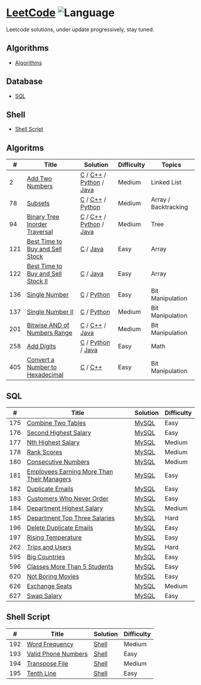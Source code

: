 # [LeetCode](https://leetcode.com/problems) ![Language](https://img.shields.io/badge/Language-C%20%2F%20Python%20%2F%20Java-green.svg)
Leetcode solutions, under update progressively, stay tuned.


## Algorithms
* [Algorithms](./algorithms/README.md)

## Database 
* [SQL](https://github.com/tsingzdev/leetcode#sql)

## Shell
* [Shell Script](https://github.com/tsingzdev/leetcode#shell-script)


## Algoritms


| #        | Title           | Solution	  | Difficulty   | Topics |
--- | --- | --- | --- | ---
2 |[Add Two Numbers](https://leetcode.com/problems/add-two-numbers/description/) |[C](./algorithms/addTwoNumbers/add-two-numbers.c) / [C++](./algorithms/addTwoNumbers/add-two-numbers.cpp) / [Python](./algorithms/addTwoNumbers/add-two-numbers.py) / [Java](./algorithms/addTwoNumbers/add-two-numbers.java)  | Medium | Linked List
78  |[Subsets](https://leetcode.com/problems/subsets/description/) | [C](./algorithms/subsets/subsets.c) / [C++](./algorithms/subsets/subsets.cpp) / [Python](./algorithms/subsets/subsets.py) | Medium | Array / Backtracking
94 |[Binary Tree Inorder Traversal](https://leetcode.com/problems/binary-tree-inorder-traversal/description/) |[C](./algorithms/binaryTreeInorderTraversal/binary-tree-inorder-traversal.c) / [C++](./algorithms/binaryTreeInorderTraversal/binary-tree-inorder-traversal.cpp) / [Python](./algorithms/binaryTreeInorderTraversal/binary-tree-inorder-traversal.py) / [Java](./algorithms/binaryTreeInorderTraversal/binary-tree-inorder-traversal.java) | Medium | Tree
121 |[Best Time to Buy and Sell Stock](https://leetcode.com/problems/best-time-to-buy-and-sell-stock/description/) |[C](./algorithms/bestTimetoBuyandSellStocks/best-time-to-buy-and-sell-stock.c) / [Java](./algorithms/bestTimetoBuyandSellStocks/best-time-to-buy-and-sell-stock.java) | Easy | Array
122 |[Best Time to Buy and Sell Stock II](https://leetcode.com/problems/best-time-to-buy-and-sell-stock-ii/description/) |[C](./algorithms/bestTimetoBuyandSellStocksII/best-time-to-buy-and-sell-stock-ii.c) / [Java](./algorithms/bestTimetoBuyandSellStocksII/best-time-to-buy-and-sell-stock-ii.java) | Easy | Array
136 |[Single Number](https://leetcode.com/problems/single-number/description/) |[C](./algorithms/singleNumber/single-number.c) / [Python](./algorithms/singleNumber/single-number.py) | Easy | Bit Manipulation
137 |[Single Number II](https://leetcode.com/problems/single-number-ii/description/) |[C](./algorithms/singleNumberII/single-number-ii.c) / [Python](./algorithms/singleNumberII/single-number-ii.py) | Medium | Bit Manipulation
201 |[Bitwise AND of Numbers Range](https://leetcode.com/problems/bitwise-and-of-numbers-range/description/) |[C](./algorithms/bitwiseANDofNumbersRange/bitwise-and-of-numbers-range.c) / [C++](./algorithms/bitwiseANDofNumbersRange/bitwise-and-of-numbers-range.cpp) / [Java](./algorithms/bitwiseANDofNumbersRange/bitwise-and-of-numbers-range.java)| Medium | Bit Manipulation
258 |[Add Digits](https://leetcode.com/problems/add-digits/description/) |[C](./algorithms/addDigits/add-digits.c) / [Python](./algorithms/addDigits/add-digits.py) / [Java](./algorithms/addDigits/add-digits.java) | Easy | Math
405 |[Convert a Number to Hexadecimal](https://leetcode.com/problems/convert-a-number-to-hexadecimal/description/) |[C](./algorithms/convertaNumbertoHexadecimal/convert-a-number-to-hexadecimal.c) / [C++](./algorithms/convertaNumbertoHexadecimal/convert-a-number-to-hexadecimal.cpp) | Easy | Bit Manipulation


## SQL

| #        | Title           | Solution	  | Difficulty   |
--- | --- | --- | --- 
175 |[Combine Two Tables   ](https://leetcode.com/problems/combine-two-tables/)   | [MySQL](./database/combine-two-tables.sql)   |Easy
176 |[Second Highest Salary ](https://leetcode.com/problems/second-highest-salary/)   |[MySQL](./database/second-highest-salary.sql)    |Easy
177 |[Nth Highest Salary  ](https://leetcode.com/problems/nth-highest-salary/) |[MySQL](./database/nth-highest-salary.sql)  | Medium
178 |[Rank Scores    ](https://leetcode.com/problems/rank-scores/) |[MySQL](./database/rank-scores.sql) | Medium
180 |[Consecutive Numbers   ](https://leetcode.com/problems/consecutive-numbers/description/)|[MySQL](./database/consecutive-numbers.sql) | Medium
181 |[Employees Earning More Than Their Managers   ](https://leetcode.com/problems/employees-earning-more-than-their-managers/description/)|[MySQL](./database/employees-earning-more-than-their-managers.sql) | Easy
182 |[Duplicate Emails  ](https://leetcode.com/problems/duplicate-emails/) |[MySQL](./database/duplicate-emails.sql) | Easy
183 |[Customers Who Never Order    ](https://leetcode.com/problems/customers-who-never-order/) |[MySQL](./database/customers-who-never-order.sql) |Easy
184 |[Department Highest Salary    ](https://leetcode.com/problems/department-highest-salary/) |[MySQL](./database/department-highest-salary.sql) |Medium
185 |[Department Top Three Salaries  ](https://leetcode.com/problems/department-top-three-salaries/)|[MySQL](./database/department-top-three-salaries.sql) |Hard
196 |[Delete Duplicate Emails    ](https://leetcode.com/problems/delete-duplicate-emails/)|[MySQL](./database/delete-duplicate-emails.sql) |Easy
197 |[Rising Temperature    ](https://leetcode.com/problems/rising-temperature/description/)|[MySQL](./database/rising-temperature.sql)|Easy
262 |[Trips and Users    ](https://leetcode.com/problems/trips-and-users/)|[MySQL](./database/trips-and-users.sql)|Hard
595 |[Big Countries    ](https://leetcode.com/problems/big-countries/)|[MySQL](./database/big-countries.sql)|Easy
596 |[Classes More Than 5 Students    ](https://leetcode.com/problems/classes-more-than-5-students/description/)|[MySQL](./database/classes-more-than-5-students.sql)|Easy
620 |[Not Boring Movies    ](https://leetcode.com/problems/not-boring-movies/) |[MySQL](./database/not-boring-movies.sql)|Easy
626 |[Exchange Seats    ](https://leetcode.com/problems/exchange-seats/description/)|[MySQL](./database/exchange-seats.sql)|Medium
627 |[Swap Salary    ](https://leetcode.com/problems/swap-salary/)|[MySQL](./database/swap-salary.sql)|Easy



## Shell Script

| #        | Title           | Solution	  | Difficulty   |
--- | --- | --- | --- 
 192    | [Word Frequency](https://leetcode.com/problems/word-frequency/)                | [Shell](./shell/word-frequency.sh)   | Medium  
 193    | [Valid Phone Numbers](https://leetcode.com/problems/valid-phone-numbers/)    | [Shell](https://github.com/tsingzdev/leetcode/blob/master/shell/valid-phone-numbers.sh)   | Easy    
 194    | [Transpose File](https://leetcode.com/problems/transpose-file/)         | [Shell](https://github.com/tsingzdev/leetcode/blob/master/shell/transpose-file.sh)   | Medium  
 195    | [Tenth Line](https://leetcode.com/problems/tenth-line/)             | [Shell](https://github.com/tsingzdev/leetcode/blob/master/shell/word-frequency.sh)   | Easy   



